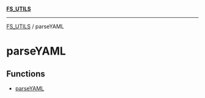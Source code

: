 [**FS_UTILS**](../README.md)

***

[FS_UTILS](../README.md) / parseYAML

# parseYAML

## Functions

- [parseYAML](functions/parseYAML.md)
